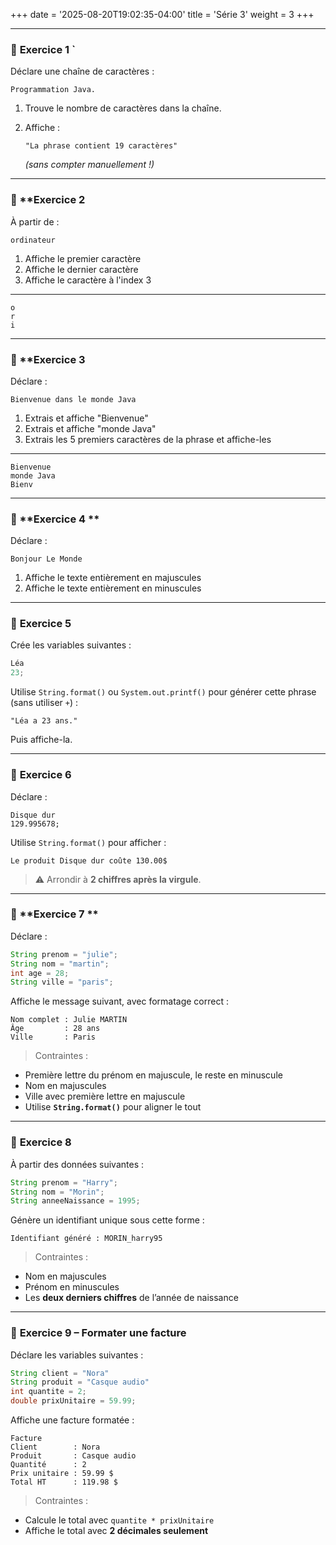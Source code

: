 +++
date = '2025-08-20T19:02:35-04:00'
title = 'Série 3'
weight = 3
+++

---

### 🧪 **Exercice 1 `**

Déclare une chaîne de caractères :

```
Programmation Java.
```

1. Trouve le nombre de caractères dans la chaîne.
2. Affiche :

   ```text
   "La phrase contient 19 caractères"
   ```

   *(sans compter manuellement !)*

---

### 🧪 **Exercice 2 

À partir de :

```
ordinateur
```

1. Affiche le premier caractère
2. Affiche le dernier caractère 
3. Affiche le caractère à l'index 3

---

```text
o
r
i
```

---

### 🧪 **Exercice 3

Déclare :

```
Bienvenue dans le monde Java
```

1. Extrais et affiche "Bienvenue"
2. Extrais et affiche "monde Java"
3. Extrais les 5 premiers caractères de la phrase et affiche-les

---
```
Bienvenue
monde Java
Bienv
```

---

### 🧪 **Exercice 4 **

Déclare :

```
Bonjour Le Monde
```

1. Affiche le texte entièrement en majuscules
2. Affiche le texte entièrement en minuscules

---

### 🧪 **Exercice 5**

Crée les variables suivantes :

```java
Léa
23;
```

Utilise `String.format()` ou `System.out.printf()` pour générer cette phrase (sans utiliser `+`) :

```text
"Léa a 23 ans."
```

Puis affiche-la.

---

### 🧪 **Exercice 6**
Déclare :

```
Disque dur
129.995678;
```

Utilise `String.format()` pour afficher :

```text
Le produit Disque dur coûte 130.00$
```

> ⚠️ Arrondir à **2 chiffres après la virgule**.

---

### 🧪 **Exercice 7 **

Déclare :

```java
String prenom = "julie";
String nom = "martin";
int age = 28;
String ville = "paris";
```

Affiche le message suivant, avec formatage correct :

```text
Nom complet : Julie MARTIN
Âge         : 28 ans
Ville       : Paris
```

> Contraintes :

* Première lettre du prénom en majuscule, le reste en minuscule
* Nom en majuscules
* Ville avec première lettre en majuscule
* Utilise **`String.format()`** pour aligner le tout


---

### 🧪 **Exercice 8**

À partir des données suivantes :

```java
String prenom = "Harry";
String nom = "Morin";
String anneeNaissance = 1995;
```

Génère un identifiant unique sous cette forme :

```text
Identifiant généré : MORIN_harry95
```

> Contraintes :

* Nom en majuscules
* Prénom en minuscules
* Les **deux derniers chiffres** de l’année de naissance


---

### 🧪 **Exercice 9 – Formater une facture**

Déclare les variables suivantes :

```java
String client = "Nora"
String produit = "Casque audio"
int quantite = 2;
double prixUnitaire = 59.99;
```

Affiche une facture formatée :

```
Facture
Client        : Nora
Produit       : Casque audio
Quantité      : 2
Prix unitaire : 59.99 $
Total HT      : 119.98 $
```

> Contraintes :

* Calcule le total avec `quantite * prixUnitaire`
* Affiche le total avec **2 décimales seulement**

